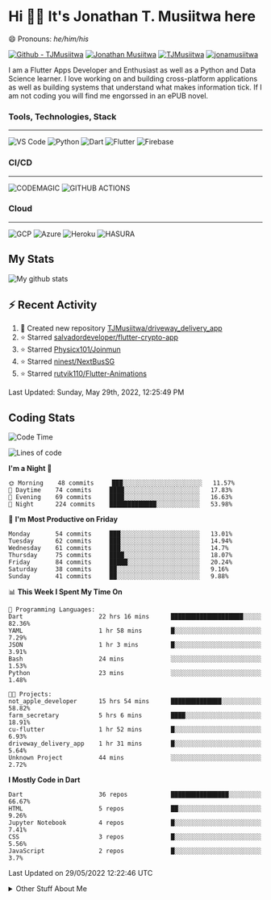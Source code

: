 # Hi 👋🏾 It's Jonathan T. Musiitwa here 

😄 Pronouns: *he/him/his*

[![Github - TJMusiitwa](https://img.shields.io/badge/TJMusiitwa-2ea44f?logo=github)](https://github.com/TJMusiitwa)  [![Jonathan Musiitwa](https://img.shields.io/badge/Jonathan_Musiitwa-blue?logo=linkedin&logoColor=lightblue)](https://www.linkedin.com/in/jonathan-musiitwa-a1107610a/)  [![TJMusiitwa](https://img.shields.io/badge/TJMusiitwa-lightblue?logo=twitter&logoColor=white)](https://twitter.com/TJMusiitwa)
[![jonamusiitwa](https://img.shields.io/badge/jonamusiitwa-white?logo=microsoft-outlook&logoColor=blue)](mailto:jonamusiitwa@outlook.com)




I am a Flutter Apps Developer and Enthusiast as well as a Python and Data Science learner. I love working on and building cross-platform applications as well as building systems that understand what makes information tick. If I am not coding you will find me engorssed in an ePUB novel.

### Tools, Technologies, Stack
<hr>

![VS Code](https://img.shields.io/badge/VS_Code-blue?style=for-the-badge&logo=visual-studio-code) ![Python](https://img.shields.io/badge/Python-lightgrey?style=for-the-badge&logo=python)  ![Dart](https://img.shields.io/badge/Dart-informational?style=for-the-badge&logo=dart) ![Flutter](https://img.shields.io/badge/Flutter-informational?style=for-the-badge&logo=flutter)  ![Firebase](https://img.shields.io/badge/Firebase-yellow?style=for-the-badge&logo=firebase&)
### CI/CD
<hr>

![CODEMAGIC](https://img.shields.io/badge/CODEMAGIC-orange?style=for-the-badge&logo=codemagic&logoColor=white) ![GITHUB ACTIONS](https://img.shields.io/badge/GITHUB_ACTIONS-black?style=for-the-badge&logo=github-actions&logoColor=white)

### Cloud
<hr>

![GCP](https://img.shields.io/badge/Google_Cloud-lightgrey?style=for-the-badge&logo=google-cloud) ![Azure](https://img.shields.io/badge/Microsoft_Azure-lightblue?style=for-the-badge&logo=microsoft-azure) ![Heroku](https://img.shields.io/badge/Heroku-purple?style=for-the-badge&logo=heroku) ![HASURA](https://img.shields.io/badge/HASURA-lightblue?style=for-the-badge&logo=hasura&logoColor=white)

## My Stats

![My github stats](https://github-readme-stats.vercel.app/api?username=TJMusiitwa&show_icons=true&count_private=true&theme=algolia)

## ⚡ Recent Activity
<!--RECENT_ACTIVITY:start-->
1. 📔 Created new repository [TJMusiitwa/driveway_delivery_app](https://github.com/TJMusiitwa/driveway_delivery_app)
2. ⭐ Starred [salvadordeveloper/flutter-crypto-app](https://github.com/salvadordeveloper/flutter-crypto-app)
3. ⭐ Starred [Physicx101/Joinmun](https://github.com/Physicx101/Joinmun)
4. ⭐ Starred [ninest/NextBusSG](https://github.com/ninest/NextBusSG)
5. ⭐ Starred [rutvik110/Flutter-Animations](https://github.com/rutvik110/Flutter-Animations)
<!--RECENT_ACTIVITY:end-->

<!--RECENT_ACTIVITY:last_update-->
Last Updated: Sunday, May 29th, 2022, 12:25:49 PM
<!--RECENT_ACTIVITY:last_update_end-->

## Coding Stats
<!--START_SECTION:waka-->
![Code Time](http://img.shields.io/badge/Code%20Time-0%20secs-blue)

![Lines of code](https://img.shields.io/badge/From%20Hello%20World%20I%27ve%20Written-5%20Million%20lines%20of%20code-blue)

**I'm a Night 🦉** 

```text
🌞 Morning    48 commits     ███░░░░░░░░░░░░░░░░░░░░░░   11.57% 
🌆 Daytime    74 commits     ████░░░░░░░░░░░░░░░░░░░░░   17.83% 
🌃 Evening    69 commits     ████░░░░░░░░░░░░░░░░░░░░░   16.63% 
🌙 Night      224 commits    █████████████░░░░░░░░░░░░   53.98%

```
📅 **I'm Most Productive on Friday** 

```text
Monday       54 commits     ███░░░░░░░░░░░░░░░░░░░░░░   13.01% 
Tuesday      62 commits     ███░░░░░░░░░░░░░░░░░░░░░░   14.94% 
Wednesday    61 commits     ███░░░░░░░░░░░░░░░░░░░░░░   14.7% 
Thursday     75 commits     ████░░░░░░░░░░░░░░░░░░░░░   18.07% 
Friday       84 commits     █████░░░░░░░░░░░░░░░░░░░░   20.24% 
Saturday     38 commits     ██░░░░░░░░░░░░░░░░░░░░░░░   9.16% 
Sunday       41 commits     ██░░░░░░░░░░░░░░░░░░░░░░░   9.88%

```


📊 **This Week I Spent My Time On** 

```text
💬 Programming Languages: 
Dart                     22 hrs 16 mins      ████████████████████░░░░░   82.36% 
YAML                     1 hr 58 mins        █░░░░░░░░░░░░░░░░░░░░░░░░   7.29% 
JSON                     1 hr 3 mins         █░░░░░░░░░░░░░░░░░░░░░░░░   3.91% 
Bash                     24 mins             ░░░░░░░░░░░░░░░░░░░░░░░░░   1.53% 
Python                   23 mins             ░░░░░░░░░░░░░░░░░░░░░░░░░   1.48%

🐱‍💻 Projects: 
not_apple_developer      15 hrs 54 mins      ██████████████░░░░░░░░░░░   58.82% 
farm_secretary           5 hrs 6 mins        ████░░░░░░░░░░░░░░░░░░░░░   18.91% 
cu-flutter               1 hr 52 mins        █░░░░░░░░░░░░░░░░░░░░░░░░   6.93% 
driveway_delivery_app    1 hr 31 mins        █░░░░░░░░░░░░░░░░░░░░░░░░   5.64% 
Unknown Project          44 mins             ░░░░░░░░░░░░░░░░░░░░░░░░░   2.72%

```

**I Mostly Code in Dart** 

```text
Dart                     36 repos            ████████████████░░░░░░░░░   66.67% 
HTML                     5 repos             ██░░░░░░░░░░░░░░░░░░░░░░░   9.26% 
Jupyter Notebook         4 repos             █░░░░░░░░░░░░░░░░░░░░░░░░   7.41% 
CSS                      3 repos             █░░░░░░░░░░░░░░░░░░░░░░░░   5.56% 
JavaScript               2 repos             █░░░░░░░░░░░░░░░░░░░░░░░░   3.7%

```



 Last Updated on 29/05/2022 12:22:46 UTC
<!--END_SECTION:waka-->

<details>
  <summary>Other Stuff About Me</summary>
  
- Preference for e-books over physical books.
  
 - While Coding, Listening Music and developing useful code. ⭐️
  
  - Reading Novels, Action and Adventure, Autobiography & Biography, Comics, Detective and Mystery, Fantasy, Romance, Sci-Fi...pretty much if you know my novel genres, you already know all my movie and tv genres as well. 😉
  
  - I have a surprising affinity for musical artisits whose names start with the letter '**J**'.
  - A big Formula 1 🏎 fan...a great need for speed. Go Team **MercedesAMG**
 </details>
